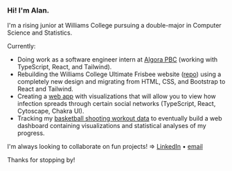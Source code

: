 ### Hi! I'm Alan.

I'm a rising junior at Williams College pursuing a double-major in Computer Science and Statistics.

Currently:
- Doing work as a software engineer intern at [Algora PBC](https://algora.io/#/) (working with TypeScript, React, and Tailwind).
- Rebuilding the Williams College Ultimate Frisbee website ([repo](https://github.com/WilliamsUltimate/williamsultimate)) using a completely new design and migrating from HTML, CSS, and Bootstrap to React and Tailwind.
- Creating a [web app](https://github.com/alansun25/infection-networks) with visualizations that will allow you to view how infection spreads through certain social networks (TypeScript, React, Cytoscape, Chakra UI).
- Tracking my [basketball shooting workout data](https://quark-shroud-4aa.notion.site/2e697c5fe4de4195a42b6da1998b0c04?v=967fefbc76df4f27a44c97ed13c38a1d) to eventually build a web dashboard containing visualizations and statistical analyses of my progress.

I'm always looking to collaborate on fun projects! => [LinkedIn](https://www.linkedin.com/in/alansun25/) • [email](mailto:mralansun@gmail.com)

Thanks for stopping by!

<!--
**alansun25/alansun25** is a ✨ _special_ ✨ repository because its `README.md` (this file) appears on your GitHub profile.

Here are some ideas to get you started:

- 🔭 I’m currently working on ...
- 🌱 I’m currently learning ...
- 👯 I’m looking to collaborate on ...
- 🤔 I’m looking for help with ...
- 💬 Ask me about ...
- 📫 How to reach me: ...
- 😄 Pronouns: ...
- ⚡ Fun fact: ...
-->
